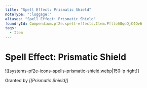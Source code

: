 ```yaml
---
title: "Spell Effect: Prismatic Shield"
noteType: ":luggage:"
aliases: "Spell Effect: Prismatic Shield"
foundryId: Compendium.pf2e.spell-effects.Item.Pfllo68qdQjC4Qv6
tags:
  - Item
---
```


# Spell Effect: Prismatic Shield
![[systems-pf2e-icons-spells-prismatic-shield.webp|150 lp right]]

Granted by _[[Prismatic Shield]]_
